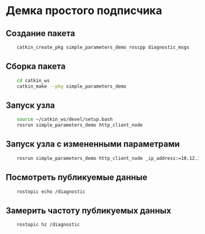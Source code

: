 # Демка простого подписчика

## Создание пакета

```bash
    catkin_create_pkg simple_parameters_demo roscpp diagnostic_msgs
```

## Сборка пакета

```bash
    cd catkin_ws
    catkin_make --pkg simple_parameters_demo 
```

## Запуск узла

```bash
    source ~/catkin_ws/devel/setup.bash
    rosrun simple_parameters_demo http_client_node
```

## Запуск узла с измененными параметрами

```bash
    rosrun simple_parameters_demo http_client_node _ip_address:=10.12.10.128 _port:=9002 _request:=name
```

## Посмотреть публикуемые данные

```bash
    rostopic echo /diagnostic
```

## Замерить частоту публикуемых данных

```bash
    rostopic hz /diagnostic
```
